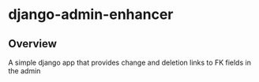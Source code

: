 # django-admin-enhancer

## Overview

A simple django app that provides change and deletion links to FK fields in the admin